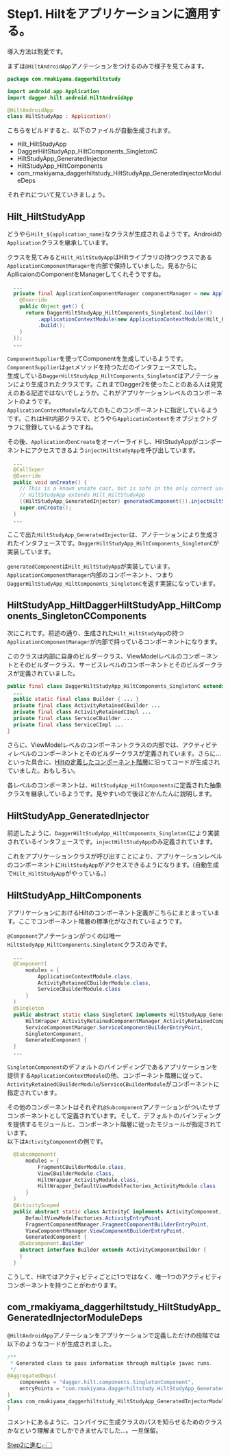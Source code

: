 # Step1. Hiltをアプリケーションに適用する。

導入方法は割愛です。

まずは`@HiltAndroidApp`アノテーションをつけるのみで様子を見てみます。

```kotlin
package com.rmakiyama.daggerhiltstudy

import android.app.Application
import dagger.hilt.android.HiltAndroidApp

@HiltAndroidApp
class HiltStudyApp : Application()

```

こちらをビルドすると、以下のファイルが自動生成されます。

- Hilt_HiltStudyApp
- DaggerHiltStudyApp_HiltComponents_SingletonC
- HiltStudyApp_GeneratedInjector
- HiltStudyApp_HiltComponents
- com_rmakiyama_daggerhiltstudy_HiltStudyApp_GeneratedInjectorModuleDeps

それぞれについて見ていきましょう。

## Hilt_HiltStudyApp

どうやら`Hilt_${application_name}`なクラスが生成されるようです。Androidの`Application`クラスを継承しています。

クラスを見てみると`Hilt_HiltStudyApp`はHiltライブラリの持つクラスである`ApplicationComponentManager`を内部で保持していました。見るからにApllicaionのComponentをManagerしてくれそうですね。

```java
  ...
  private final ApplicationComponentManager componentManager = new ApplicationComponentManager(new ComponentSupplier() {
    @Override
    public Object get() {
      return DaggerHiltStudyApp_HiltComponents_SingletonC.builder()
          .applicationContextModule(new ApplicationContextModule(Hilt_HiltStudyApp.this))
          .build();
    }
  });
  ...
```

`ComponentSupplier`を使ってComponentを生成しているようです。`ComponentSupplier`は`get`メソッドを持つただのインタフェースでした。  
生成している`DaggerHiltStudyApp_HiltComponents_SingletonC`はアノテーションにより生成されたクラスです。これまでDagger2を使ったことのある人は見覚えのある記述ではないでしょうか。これがアプリケーションレベルのコンポーネントのようです。  
`ApplicationContextModule`なんてのもこのコンポーネントに指定しているようです。これはHilt内部クラスで、どうやら`ApplicatinContext`をオブジェクトグラフに登録しているようですね。

その後、`Application`の`onCreate`をオーバーライドし、HiltStudyAppがコンポーネントにアクセスできるよう`injectHiltStudyApp`を呼び出しています。

```java
  ...
  @CallSuper
  @Override
  public void onCreate() {
    // This is a known unsafe cast, but is safe in the only correct use case:
    // HiltStudyApp extends Hilt_HiltStudyApp
    ((HiltStudyApp_GeneratedInjector) generatedComponent()).injectHiltStudyApp(UnsafeCasts.<HiltStudyApp>unsafeCast(this));
    super.onCreate();
  }
  ...
```

ここで出た`HiltStudyApp_GeneratedInjector`は、アノテーションにより生成されたインタフェースです。`DaggerHiltStudyApp_HiltComponents_SingletonC`が実装しています。

`generatedComponent`は`Hilt_HiltStudyApp`が実装しています。`ApplicationComponentManager`内部のコンポーネント、つまり`DaggerHiltStudyApp_HiltComponents_SingletonC`を返す実装になっています。

## HiltStudyApp_HiltDaggerHiltStudyApp_HiltComponents_SingletonCComponents

次にこれです。前述の通り、生成された`Hilt_HiltStudyApp`の持つ`ApplicationComponentManager`が内部で持っているコンポーネントになります。

このクラスは内部に自身のビルダークラス、ViewModelレベルのコンポーネントとそのビルダークラス、サービスレベルのコンポーネントとそのビルダークラスが定義されていました。

```java
public final class DaggerHiltStudyApp_HiltComponents_SingletonC extends HiltStudyApp_HiltComponents.SingletonC {
  ...
  public static final class Builder { ... }
  private final class ActivityRetainedCBuilder ...
  private final class ActivityRetainedCImpl ...
  private final class ServiceCBuilder ...
  private final class ServiceCImpl ...
}
```

さらに、ViewModelレベルのコンポーネントクラスの内部では、アクティビティレベルのコンポーネントとそのビルダークラスが定義されています。さらに…といった具合に、[Hiltの定義したコンポーネント階層](https://developer.android.com/training/dependency-injection/hilt-android?hl=ja#component-hierarchy)に沿ってコードが生成されていました。おもしろい。

各レベルのコンポーネントは、`HiltStudyApp_HiltComponents`に定義された抽象クラスを継承しているようです。見やすいので後ほどかんたんに説明します。

## HiltStudyApp_GeneratedInjector

前述したように、`DaggerHiltStudyApp_HiltComponents_SingletonC`により実装されているインタフェースです。`injectHiltStudyApp`のみ定義されています。

これをアプリケーションクラスが呼び出すことにより、アプリケーションレベルのコンポーネントに`HiltStudyApp`がアクセスできるようになります。(自動生成で`Hilt_HiltStudyApp`がやっている。)

## HiltStudyApp_HiltComponents

アプリケーションにおけるHiltのコンポーネント定義がこちらにまとまっています。ここでコンポーネント階層の標準化がなされているようです。

`@Component`アノテーションがつくのは唯一`HiltStudyApp_HiltComponents.SingletonC`クラスのみです。

```java
  ...
  @Component(
      modules = {
          ApplicationContextModule.class,
          ActivityRetainedCBuilderModule.class,
          ServiceCBuilderModule.class
      }
  )
  @Singleton
  public abstract static class SingletonC implements HiltStudyApp_GeneratedInjector,
      HiltWrapper_ActivityRetainedComponentManager_ActivityRetainedComponentBuilderEntryPoint,
      ServiceComponentManager.ServiceComponentBuilderEntryPoint,
      SingletonComponent,
      GeneratedComponent {
  }
  ...
```

`SingletonComponent`のデフォルトのバインディングであるアプリケーションを提供する`ApplicationContextModule`の他、コンポーネント階層に従って、`ActivityRetainedCBuilderModule`/`ServiceCBuilderModule`がコンポーネントに指定されています。

その他のコンポーネントはそれぞれ`@Subcomponent`アノテーションがついたサブコンポーネントとして定義されています。そして、デフォルトのバインディングを提供するモジュールと、コンポーネント階層に従ったモジュールが指定されています。  
以下は`ActivityComponent`の例です。

```java
  @Subcomponent(
      modules = {
          FragmentCBuilderModule.class,
          ViewCBuilderModule.class,
          HiltWrapper_ActivityModule.class,
          HiltWrapper_DefaultViewModelFactories_ActivityModule.class
      }
  )
  @ActivityScoped
  public abstract static class ActivityC implements ActivityComponent,
      DefaultViewModelFactories.ActivityEntryPoint,
      FragmentComponentManager.FragmentComponentBuilderEntryPoint,
      ViewComponentManager.ViewComponentBuilderEntryPoint,
      GeneratedComponent {
    @Subcomponent.Builder
    abstract interface Builder extends ActivityComponentBuilder {
    }
  }
```

こうして、Hiltではアクティビティごとに1つではなく、唯一1つのアクティビティコンポーネントを持つことがわかります。

## com_rmakiyama_daggerhiltstudy_HiltStudyApp_GeneratedInjectorModuleDeps

`@HiltAndroidApp`アノテーションをアプリケーションで定義しただけの段階では以下のようなコードが生成されました。

```java
/**
 * Generated class to pass information through multiple javac runs.
 */
@AggregatedDeps(
    components = "dagger.hilt.components.SingletonComponent",
    entryPoints = "com.rmakiyama.daggerhiltstudy.HiltStudyApp_GeneratedInjector"
)
class com_rmakiyama_daggerhiltstudy_HiltStudyApp_GeneratedInjectorModuleDeps {
}
```

コメントにあるように、コンパイラに生成クラスのパスを知らせるためのクラスかなという理解までしかできませんでした…。一旦保留。

[Step2に進む👉🏻](https://github.com/rmakiyama/DaggerHiltStudy/tree/step-2_add-binding)
